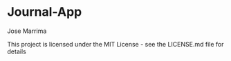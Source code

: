 # Journal-App

Jose Marrima

This project is licensed under the MIT License - see the LICENSE.md file for details
